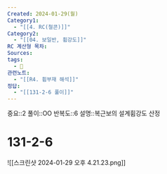 ```yaml
---
Created: 2024-01-29(월)
Category1:
  - "[[4. RC(철콘)]]"
Category2:
  - "[[04. 보일반, 휨강도]]"
RC 계산형 목차: 
Sources: 
tags:
  - 🧮
관련노트:
  - "[[R4. 휨부재 해석]]"
정답:
  - "[[131-2-6 풀이]]"
---
```

중요::2
풀이::OO
반복도::6
설명::복근보의 설계휨강도 산정


#  131-2-6

![[스크린샷 2024-01-29 오후 4.21.23.png]]